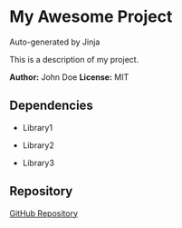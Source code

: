 # My Awesome Project

Auto-generated by Jinja

This is a description of my project.

**Author:** John Doe
**License:** MIT

## Dependencies

- Library1

- Library2

- Library3


## Repository
[GitHub Repository](https://github.com/myusername/my-awesome-project)